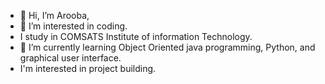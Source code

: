 - 👋 Hi, I’m Arooba,
- 👀 I’m interested in coding.
- I study in COMSATS Institute of information Technology.
- 🌱 I’m currently learning Object Oriented java programming, Python, and graphical user interface.
- I'm interested in project building.




